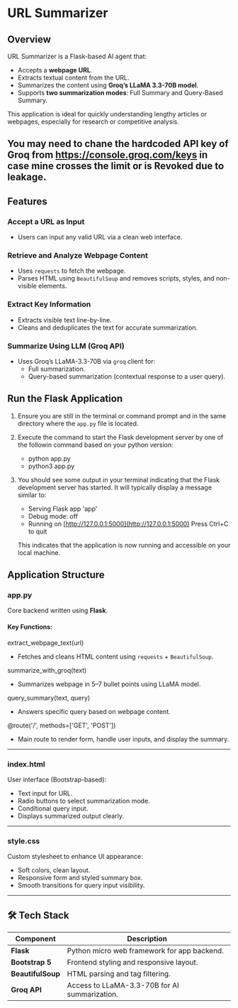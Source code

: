 
# URL Summarizer

## Overview
URL Summarizer is a Flask-based AI agent that:
- Accepts a **webpage URL**.
- Extracts textual content from the URL.
- Summarizes the content using **Groq’s LLaMA 3.3-70B model**.
- Supports **two summarization modes**: Full Summary and Query-Based Summary.

This application is ideal for quickly understanding lengthy articles or webpages, especially for research or competitive analysis.

**You may need to chane the hardcoded API key of Groq from https://console.groq.com/keys in case mine crosses the limit or is Revoked due to leakage.**
---

## Features

### Accept a URL as Input
- Users can input any valid URL via a clean web interface.

### Retrieve and Analyze Webpage Content
- Uses `requests` to fetch the webpage.
- Parses HTML using `BeautifulSoup` and removes scripts, styles, and non-visible elements.

### Extract Key Information
- Extracts visible text line-by-line.
- Cleans and deduplicates the text for accurate summarization.

### Summarize Using LLM (Groq API)
- Uses Groq’s LLaMA-3.3-70B via `groq` client for:
  - Full summarization.
  - Query-based summarization (contextual response to a user query).

## Run the Flask Application

1.  Ensure you are still in the terminal or command prompt and in the same directory where the `app.py` file is located.
2.  Execute the command to start the Flask development server by one of the followin command based on your python version:
    * python app.py
    * python3 app.py

3.  You should see some output in your terminal indicating that the Flask development server has started. It will typically display a message similar to:

     * Serving Flask app 'app'
     * Debug mode: off
     * Running on [http://127.0.0.1:5000](http://127.0.0.1:5000)
    Press Ctrl+C to quit

    This indicates that the application is now running and accessible on your local machine.

## Application Structure

### app.py
Core backend written using **Flask**.

#### Key Functions:

extract_webpage_text(url)

- Fetches and cleans HTML content using `requests` + `BeautifulSoup`.


summarize_with_groq(text)

- Summarizes webpage in 5–7 bullet points using LLaMA model.


query_summary(text, query)

- Answers specific query based on webpage content.


@route('/', methods=['GET', 'POST'])

- Main route to render form, handle user inputs, and display the summary.

---

### index.html
User interface (Bootstrap-based):
- Text input for URL.
- Radio buttons to select summarization mode.
- Conditional query input.
- Displays summarized output clearly.

---

### style.css
Custom stylesheet to enhance UI appearance:
- Soft colors, clean layout.
- Responsive form and styled summary box.
- Smooth transitions for query input visibility.

---

## 🛠️ Tech Stack

| Component        | Description                                     |
|------------------|-------------------------------------------------|
| **Flask**        | Python micro web framework for app backend.     |
| **Bootstrap 5**  | Frontend styling and responsive layout.         |
| **BeautifulSoup**| HTML parsing and tag filtering.                 |
| **Groq API**     | Access to LLaMA-3.3-70B for AI summarization.   |



